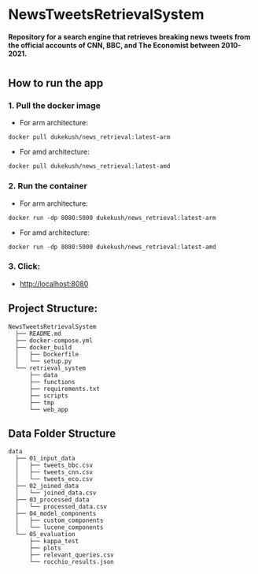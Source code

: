 # NewsTweetsRetrievalSystem
#### Repository for a search engine that retrieves breaking news tweets from the official accounts of CNN, BBC, and The Economist between 2010-2021.
#

## How to run the app
### 1. Pull the docker image
- For arm architecture:
```
docker pull dukekush/news_retrieval:latest-arm
```
- For amd architecture:
```
docker pull dukekush/news_retrieval:latest-amd
```
### 2. Run the container

- For arm architecture:
```
docker run -dp 8080:5000 dukekush/news_retrieval:latest-arm
```
- For amd architecture:
```
docker run -dp 8080:5000 dukekush/news_retrieval:latest-amd
```
### 3. Click:

- [http://localhost:8080](http://localhost:8080)

## Project Structure:
```
NewsTweetsRetrievalSystem
  ├── README.md
  ├── docker-compose.yml
  ├── docker_build
  │   ├── Dockerfile
  │   └── setup.py
  └── retrieval_system
      ├── data
      ├── functions
      ├── requirements.txt
      ├── scripts
      ├── tmp
      └── web_app
```
## Data Folder Structure
```
data
  ├── 01_input_data
  │   ├── tweets_bbc.csv
  │   ├── tweets_cnn.csv
  │   └── tweets_eco.csv
  ├── 02_joined_data
  │   └── joined_data.csv
  ├── 03_processed_data
  │   └── processed_data.csv
  ├── 04_model_components
  │   ├── custom_components
  │   └── lucene_components
  └── 05_evaluation
      ├── kappa_test
      ├── plots
      ├── relevant_queries.csv
      └── rocchio_results.json
```